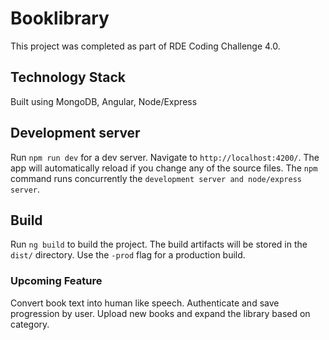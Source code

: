 # Booklibrary

This project was completed as part of RDE Coding Challenge 4.0.

## Technology Stack

Built using MongoDB, Angular, Node/Express

## Development server

Run `npm run dev` for a dev server. Navigate to `http://localhost:4200/`. The app will automatically reload if you change any of the source files. The `npm` command runs concurrently the `development server and node/express server`.

## Build

Run `ng build` to build the project. The build artifacts will be stored in the `dist/` directory. Use the `-prod` flag for a production build.

### Upcoming Feature

Convert book text into human like speech.
Authenticate and save progression by user.
Upload new books and expand the library based on category.

